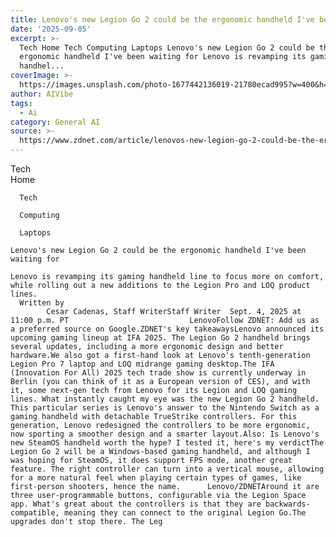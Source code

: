 ```yaml
---
title: Lenovo's new Legion Go 2 could be the ergonomic handheld I've been waiting for
date: '2025-09-05'
excerpt: >-
  Tech Home Tech Computing Laptops Lenovo's new Legion Go 2 could be the
  ergonomic handheld I've been waiting for Lenovo is revamping its gaming
  handhel...
coverImage: >-
  https://images.unsplash.com/photo-1677442136019-21780ecad995?w=400&h=200&fit=crop&auto=format
author: AIVibe
tags:
  - Ai
category: General AI
source: >-
  https://www.zdnet.com/article/lenovos-new-legion-go-2-could-be-the-ergonomic-handheld-ive-been-waiting-for/
---
```

Tech      
      Home
    
      Tech
    
      Computing
    
      Laptops
       
    Lenovo's new Legion Go 2 could be the ergonomic handheld I've been waiting for
     
    Lenovo is revamping its gaming handheld line to focus more on comfort, while rolling out a new additions to the Legion Pro and LOQ product lines.
      Written by 
            Cesar Cadenas, Staff WriterStaff Writer  Sept. 4, 2025 at 11:00 p.m. PT                           LenovoFollow ZDNET: Add us as a preferred source on Google.ZDNET's key takeawaysLenovo announced its upcoming gaming lineup at IFA 2025. The Legion Go 2 handheld brings several updates, including a more ergonomic design and better hardware.We also got a first-hand look at Lenovo's tenth-generation Legion Pro 7 laptop and LOQ midrange gaming desktop.The IFA (Innovation For All) 2025 tech trade show is currently underway in Berlin (you can think of it as a European version of CES), and with it, some next-gen tech from Lenovo for its Legion and LOQ gaming lines. What instantly caught my eye was the new Legion Go 2 handheld. This particular series is Lenovo's answer to the Nintendo Switch as a gaming handheld with detachable TrueStrike controllers. For this generation, Lenovo redesigned the controllers to be more ergonomic, now sporting a smoother design and a smarter layout.Also: Is Lenovo's new SteamOS handheld worth the hype? I tested it, here's my verdictThe Legion Go 2 will be a Windows-based gaming handheld, and although I was hoping for SteamOS, it does support FPS mode, another great feature. The right controller can turn into a vertical mouse, allowing for a more natural feel when playing certain types of games, like first-person shooters, hence the name.      Lenovo/ZDNETAround it are three user-programmable buttons, configurable via the Legion Space app. What's great about the controllers is that they are backwards-compatible, meaning they can connect to the original Legion Go.The upgrades don't stop there. The Leg
